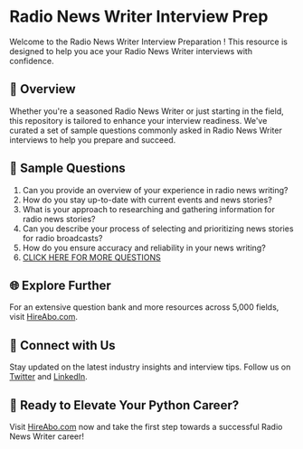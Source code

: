 # Radio News Writer Interview Prep

Welcome to the Radio News Writer Interview Preparation ! This resource is designed to help you ace your Radio News Writer interviews with confidence.

## 🚀 Overview

Whether you're a seasoned Radio News Writer or just starting in the field, this repository is tailored to enhance your interview readiness. We've curated a set of sample questions commonly asked in Radio News Writer interviews to help you prepare and succeed.

## 📝 Sample Questions

1. Can you provide an overview of your experience in radio news writing?
2. How do you stay up-to-date with current events and news stories?
3. What is your approach to researching and gathering information for radio news stories?
4. Can you describe your process of selecting and prioritizing news stories for radio broadcasts?
5. How do you ensure accuracy and reliability in your news writing?
6. [CLICK HERE FOR MORE QUESTIONS](https://hireabo.com/job/8_2_30/Radio%20News%20Writer)

## 🌐 Explore Further

For an extensive question bank and more resources across 5,000 fields, visit [HireAbo.com](https://www.hireabo.com).

## 📱 Connect with Us

Stay updated on the latest industry insights and interview tips. Follow us on [Twitter](https://twitter.com/hireabo) and [LinkedIn](https://www.linkedin.com/in/hire-abo-3609972a8/).

## 🚀 Ready to Elevate Your Python Career?

Visit [HireAbo.com](https://www.hireabo.com) now and take the first step towards a successful Radio News Writer career!